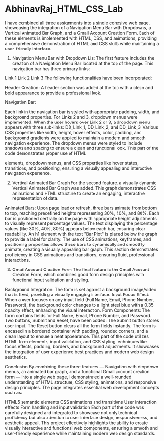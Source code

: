 # AbhinavRaj_HTML_CSS_Lab

I have combined all three assignments into a single cohesive web page, showcasing the integration of a Navigation Menu Bar with Dropdowns, a Vertical Animated Bar Graph, and a Gmail Account Creation Form. Each of these elements is implemented with HTML, CSS, and animations, providing a comprehensive demonstration of HTML and CSS skills while maintaining a user-friendly interface.

1. Navigation Menu Bar with Dropdown List
The first feature includes the creation of a Navigation Menu Bar located at the top of the page. This navigation bar has three primary links:

Link 1
Link 2
Link 3
The following functionalities have been incorporated:

Header Creation: A header section was added at the top with a clean and bold appearance to provide a professional look.

Navigation Bar:

Each link in the navigation bar is styled with appropriate padding, width, and background properties.
For Links 2 and 3, dropdown menus were implemented. When the user hovers over Link 2 or 3, a dropdown menu appears with three sub-links: DD_Link_1, DD_Link_2, and DD_Link_3.
Various CSS properties like width, height, hover effects, color, padding, and background gradients were applied to maintain a modern and smooth navigation experience.
The dropdown menus were styled to include shadows and spacing to ensure a clean and functional look.
This part of the code demonstrates proper use of HTML <nav> elements, dropdown menus, and CSS properties like hover states, transitions, and positioning, ensuring a visually appealing and interactive navigation experience.

2. Vertical Animated Bar Graph
For the second feature, a visually dynamic Vertical Animated Bar Graph was added. This graph demonstrates CSS animations and HTML structure to create an engaging, interactive representation of data.

Animated Bars:
Upon page load or refresh, three bars animate from bottom to top, reaching predefined heights representing 30%, 40%, and 80%.
Each bar is positioned centrally on the page with appropriate height adjustments to visually represent percentage values.
The text displaying the percentage values (like 30%, 40%, 80%) appears below each bar, ensuring clear readability.
An h1 element with the text "Bar Plot" is placed below the graph to provide a label for clarity.
The use of CSS animations, keyframes, and positioning properties allows these bars to dynamically and smoothly animate, creating a visually appealing bar graph. This section demonstrates proficiency in CSS animations and transitions, ensuring fluid, professional interactions.

3. Gmail Account Creation Form
The final feature is the Gmail Account Creation Form, which combines good form design principles with functional input validation and styling.

Background Integration:
The form is set against a background image/video that is fixed, providing a visually engaging interface.
Input Focus Effect:
When a user focuses on any input field (Full Name, Email, Phone Number, Password), the background color changes to a light steel blue with a 0.35 opacity effect, enhancing the visual interaction.
Form Components:
The form contains fields for Full Name, Email, Phone Number, and Password.
Two buttons, Submit and Reset, have been added:
The Submit button stores user input.
The Reset button clears all the form fields instantly.
The form is encased in a bordered container with padding, rounded corners, and a clean layout to ensure a neat appearance.
This part of the code utilizes HTML form elements, input validation, and CSS styling techniques like focus effects, padding, borders, and background adjustments. It showcases the integration of user experience best practices and modern web design aesthetics.

Conclusion
By combining these three features — Navigation with dropdown menus, an animated bar graph, and a functional Gmail account creation form — into a single web page, I demonstrated a well-rounded understanding of HTML structure, CSS styling, animations, and responsive design principles. The page integrates essential web development concepts such as:

HTML5 semantic elements
CSS animations and transitions
User interaction effects
Form handling and input validation
Each part of the code was carefully designed and integrated to showcase not only technical proficiency but also attention to user interface design, responsiveness, and aesthetic appeal. This project effectively highlights the ability to create visually interactive and functional web components, ensuring a smooth and user-friendly experience while maintaining modern web design standards.
